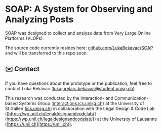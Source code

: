 # SOAP: A System for Observing and Analyzing Posts

SOAP was designed to collect and analyze data from Very Large Online Platforms (VLOPs).

The source code currently resides here: [github.com/LukaBekavac/SOAP](https://github.com/LukaBekavac/SOAP) and will be transferred to this repo soon.

## ✉️ Contact

If you have questions about the prototype or the publication, feel free to contact Luka Bekavac ([lukajurelars.bekavac@student.unisg.ch](mailto:lukajurelars.bekavac@student.unisg.ch)).

This research was conducted by the Interaction- and Communication-based Systems Group ([interactions.ics.unisg.ch](https://interactions.ics.unisg.ch)) at the University of St.Gallen ([ics.unisg.ch](https://ics.unisg.ch)) in collaboration with the Legal Design & Code Lab ([https://wp.unil.ch/legaldesignandcodelab/](https://wp.unil.ch/legaldesignandcodelab/)) at the University of Lausanne ([https://unil.ch](https://unil.ch)).
